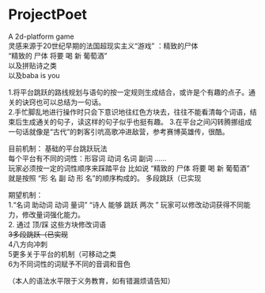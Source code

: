 # ProjectPoet
A 2d-platform game  
灵感来源于20世纪早期的法国超现实主义“游戏” ：精致的尸体  
“精致的 尸体 将要 喝 新 葡萄酒”  
以及拼贴诗之类  
以及baba is you  
  
1.将平台跳跃的路线规划与语句的按一定规则生成结合，或许是个有趣的点子。通关的诀窍也可以总结为一句话。  
2.手忙脚乱地进行操作时只会下意识地往红色方块去，往往不能看清每个词语，结束后生成通关的句子，读这样的句子似乎也挺有趣。
3.在平台之间闪转腾挪组成一句话就像是“古代”的刺客引吭高歌冲进敌营，参考赛博英雄传，很酷。
  
目前机制：
基础的平台跳跃玩法  
每个平台有不同的词性：形容词 动词 名词 副词 ……  
玩家必须按一定的词性顺序来踩踏平台 比如说 “精致的 尸体 将要 喝 新 葡萄酒” 就是按照 “形 名 副 动 形 名”的顺序构成的。
多段跳跃（已实现    
  
期望机制：  
1.“名词 助动词 动词 量词” “诗人 能够 跳跃 两次 ” 玩家可以修改动词获得不同能力，修改量词强化能力。  
2. 通过 顶/踩 这些方块修改词语  
~~3多段跳跃（已实现~~  
4八方向冲刺  
5更多关于平台的机制（可移动之类  
6为不同词性的词赋予不同的音调和音色  
  
（本人的语法水平限于义务教育，如有错漏烦请告知）
